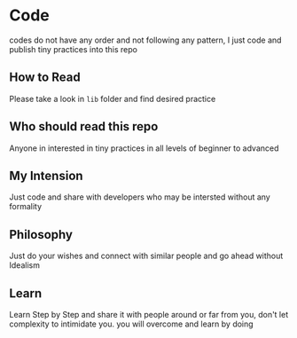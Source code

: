 # Code

codes do not have any order and not following any pattern, I just code and publish tiny practices
into this repo

## How to Read

Please take a look in `lib` folder and find desired practice

## Who should read this repo

Anyone in interested in tiny practices in all levels of beginner to advanced

## My Intension

Just code and share with developers who may be intersted without any formality

## Philosophy

Just do your wishes and connect with similar people and go ahead without Idealism

## Learn

Learn Step by Step and share it with people around or far from you, don't let complexity to intimidate you. you will overcome and learn by doing
